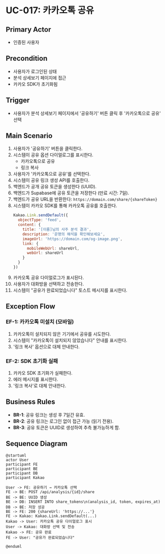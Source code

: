 # UC-017: 카카오톡 공유

## Primary Actor
- 인증된 사용자

## Precondition
- 사용자가 로그인된 상태
- 분석 상세보기 페이지에 접근
- 카카오 SDK가 초기화됨

## Trigger
- 사용자가 분석 상세보기 페이지에서 '공유하기' 버튼 클릭 후 '카카오톡으로 공유' 선택

## Main Scenario

1. 사용자가 '공유하기' 버튼을 클릭한다.
2. 시스템이 공유 옵션 다이얼로그를 표시한다.
   - 카카오톡으로 공유
   - 링크 복사
3. 사용자가 '카카오톡으로 공유'를 선택한다.
4. 시스템이 공유 링크 생성 API를 호출한다.
5. 백엔드가 공개 공유 토큰을 생성한다 (UUID).
6. 백엔드가 Supabase에 공유 토큰을 저장한다 (만료 시간: 7일).
7. 백엔드가 공유 URL을 반환한다: `https://domain.com/share/{shareToken}`
8. 시스템이 카카오 SDK를 통해 카카오톡 공유를 호출한다.
   ```javascript
   Kakao.Link.sendDefault({
     objectType: 'feed',
     content: {
       title: '[이름]님의 사주 분석 결과',
       description: '운명의 해석을 확인해보세요',
       imageUrl: 'https://domain.com/og-image.png',
       link: {
         mobileWebUrl: shareUrl,
         webUrl: shareUrl
       }
     }
   })
   ```
9. 카카오톡 공유 다이얼로그가 표시된다.
10. 사용자가 대화방을 선택하고 전송한다.
11. 시스템이 "공유가 완료되었습니다" 토스트 메시지를 표시한다.

## Exception Flow

### EF-1: 카카오톡 미설치 (모바일)
1. 카카오톡이 설치되지 않은 기기에서 공유를 시도한다.
2. 시스템이 "카카오톡이 설치되지 않았습니다" 안내를 표시한다.
3. '링크 복사' 옵션으로 대체 안내한다.

### EF-2: SDK 초기화 실패
1. 카카오 SDK 초기화가 실패한다.
2. 에러 메시지를 표시한다.
3. '링크 복사'로 대체 안내한다.

## Business Rules

- **BR-1**: 공유 링크는 생성 후 7일간 유효.
- **BR-2**: 공유 링크는 로그인 없이 접근 가능 (읽기 전용).
- **BR-3**: 공유 토큰은 UUID로 생성하여 추측 불가능하게 함.

## Sequence Diagram

```plantuml
@startuml
actor User
participant FE
participant BE
participant DB
participant Kakao

User -> FE: 공유하기 → 카카오톡 선택
FE -> BE: POST /api/analysis/{id}/share
BE -> BE: UUID 생성
BE -> DB: INSERT INTO share_tokens\n(analysis_id, token, expires_at)
DB -> BE: 저장 성공
BE -> FE: 200 {shareUrl: 'https://...'}
FE -> Kakao: Kakao.Link.sendDefault(...)
Kakao -> User: 카카오톡 공유 다이얼로그 표시
User -> Kakao: 대화방 선택 및 전송
Kakao -> FE: 공유 완료
FE -> User: "공유가 완료되었습니다"

@enduml
```
